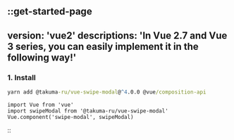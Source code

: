 ::get-started-page
---
version: 'vue2'
descriptions: 'In Vue 2.7 and Vue 3 series, you can easily implement it in the following way!'
---

### 1. Install

```cmd
yarn add @takuma-ru/vue-swipe-modal@^4.0.0 @vue/composition-api
```

```js{}[@/plugins/swipe-modal.js]
import Vue from 'vue'
import swipeModal from '@takuma-ru/vue-swipe-modal'
Vue.component('swipe-modal', swipeModal)
```

::